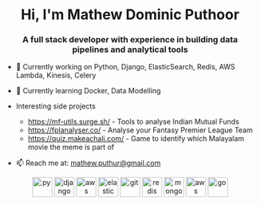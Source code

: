 <h1 align="center">Hi, I'm Mathew Dominic Puthoor</h1>
<h3 align="center"> A full stack developer with experience in building data pipelines and analytical tools </h3>

- 🔭 Currently working on Python, Django, ElasticSearch, Redis, AWS Lambda, Kinesis, Celery
- 🌱 Currently learning Docker, Data Modelling
- Interesting side projects
  - https://mf-utils.surge.sh/ - Tools to analyse Indian Mutual Funds
  - https://fplanalyser.co/ - Analyse your Fantasy Premier League Team
  - https://quiz.makeachali.com/ - Game to identify which Malayalam movie the meme is part of
  
- 📫 Reach me at: mathew.puthur@gmail.com


<p align="center">
<img src="https://devicons.github.io/devicon/devicon.git/icons/python/python-original.svg" alt="py" width="40" height="40"/>
<img src="https://devicons.github.io/devicon/devicon.git/icons/django/django-plain.svg" alt="django" width="40" height="40"/>
<img src="https://devicons.github.io/devicon/devicon.git/icons/amazonwebservices/amazonwebservices-original.svg" alt="aws" width="40" height="40"/>
<img src="https://www.vectorlogo.zone/logos/elastic/elastic-icon.svg" alt="elastic" width="40" height="40"/>
<img src="https://www.vectorlogo.zone/logos/git-scm/git-scm-icon.svg" alt="git" width="40" height="40"/>
<img src="https://devicons.github.io/devicon/devicon.git/icons/redis/redis-original.svg" alt="redis" width="40" height="40"/>
<img src="https://devicons.github.io/devicon/devicon.git/icons/mongodb/mongodb-original.svg" alt="mongo" width="40" height="40"/>
<img src="https://devicons.github.io/devicon/devicon.git/icons/javascript/javascript-original.svg" alt="aws" width="40" height="40"/>
<img src="https://devicons.github.io/devicon/devicon.git/icons/go/go-original.svg" alt="go" width="40" height="40"/>
</p>





<!--**MathewDominic/MathewDominic** is a ✨ _special_ ✨ repository because its `README.md` (this file) appears on your GitHub profile.

-->
